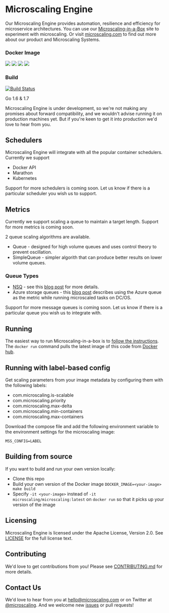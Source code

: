 # Microscaling Engine

Our Microscaling Engine provides automation, resilience and efficiency for microservice architectures. You can use our [Microscaling-in-a-Box](https://app.microscaling.com) site to
experiment with microscaling. Or visit [microscaling.com](https://microscaling.com) to find out more about our product and Microscaling Systems.

### Docker Image
[![](https://images.microbadger.com/badges/image/microscaling/microscaling.svg)](http://microbadger.com/images/microscaling/microscaling "Get your own image badge on microbadger.com") [![](https://images.microbadger.com/badges/version/microscaling/microscaling.svg)](http://microbadger.com/images/microscaling/microscaling "Get your own version badge on microbadger.com") [![](https://images.microbadger.com/badges/commit/microscaling/microscaling.svg)](http://microbadger.com/images/microscaling/microscaling "Get your own commit badge on microbadger.com") [![](https://images.microbadger.com/badges/license/microscaling/microscaling.svg)](http://microbadger.com/images/microscaling/microscaling "Get your own license badge on microbadger.com")

### Build
[![Build Status](https://travis-ci.org/microscaling/microscaling.svg?branch=master)](https://travis-ci.org/microscaling/microscaling) 

Go 1.6 & 1.7

Microscaling Engine is under development, so we're not making any promises about forward compatibility, and we wouldn't advise running it on production machines yet. But if you're keen to get it into production we'd love to hear from you.

## Schedulers

Microscaling Engine will integrate with all the popular container schedulers. Currently we support

* Docker API
* Marathon 
* Kubernetes

Support for more schedulers is coming soon. Let us know if there is a particular scheduler you wish us to support.

## Metrics

Currently we support scaling a queue to maintain a target length. Support for more metrics is coming soon.

2 queue scaling algorithms are available.

* Queue - designed for high volume queues and uses control theory to prevent oscillation.
* SimpleQueue  - simpler algorith that can produce better results on lower volume queues.

### Queue Types

* [NSQ](http://nsq.io) - see this [blog post](http://blog.microscaling.com/2016/04/microscaling-with-nsq-queue.html) for more details.
* Azure storage queues - this [blog post](http://blog.microscaling.com/2016/05/microscaling-marathon-with-dcos-on.html) describes using the Azure queue as the metric while running microscaled tasks on DC/OS.

Support for more message queues is coming soon. Let us know if there is a particular queue you wish us to integrate with.

## Running

The easiest way to run Microscaling-in-a-box is to [follow the instructions](http://app.microscaling.com). The `docker run` command
pulls the latest image of this code from [Docker hub](https://hub.docker.com/u/microscaling/microscaling).

## Running with label-based config

Get scaling parameters from your image metadata by configuring them with the following labels:
- com.microscaling.is-scalable
- com.microscaling.priority
- com.microscaling.max-delta
- com.microscaling.min-containers
- com.microscaling.max-containers

Download the compose file and add the following environment variable to the environment settings for the microscaling image:
```
MSS_CONFIG=LABEL
```

## Building from source

If you want to build and run your own version locally:

- Clone this repo
- Build your own version of the Docker image `DOCKER_IMAGE=<your-image> make build`
- Specify `-it <your-image>` instead of `-it microscaling/microscaling:latest` on `docker run` so that it picks up your version of the image

## Licensing

Microscaling Engine is licensed under the Apache License, Version 2.0. See [LICENSE](https://github.com/microscaling/microscaling/blob/master/LICENSE) for the full license text.

## Contributing

We'd love to get contributions from you! Please see [CONTRIBUTING.md](https://github.com/microscaling/microscaling/blob/master/CONTRIBUTING.md) for more details.

## Contact Us

We'd love to hear from you at [hello@microscaling.com](mailto:hello@microscaling.com) or on Twitter at [@microscaling](http://twitter.com/microscaling). 
And we welcome new [issues](https://github.com/microscaling/microscaling/issues) or pull requests!
